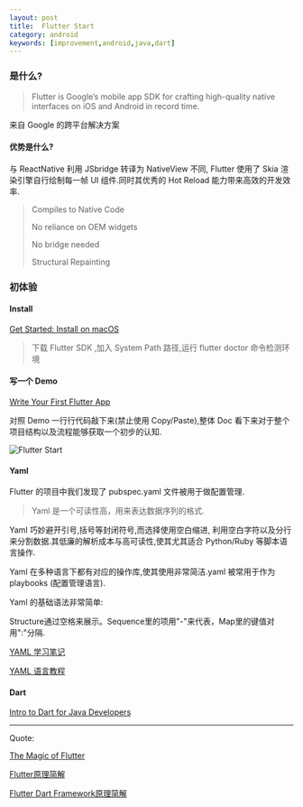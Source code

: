 ```yaml
---
layout: post
title:  Flutter Start
category: android
keywords: [improvement,android,java,dart]
---
```



### 是什么? 

> Flutter is Google’s mobile app SDK for crafting high-quality native interfaces on iOS and Android in record time. 

来自 Google 的跨平台解决方案

#### 优势是什么? 

与 ReactNative 利用 JSbridge 转译为 NativeView 不同, Flutter 使用了 Skia 渲染引擎自行绘制每一帧 UI 组件.同时其优秀的 Hot Reload 能力带来高效的开发效率.


> Compiles to Native Code          
> 
> No reliance on OEM widgets        
> 
> No bridge needed  
> 
> Structural Repainting


### 初体验

#### Install  

[Get Started: Install on macOS](https://flutter.io/setup-macos/)

> 下载 Flutter SDK ,加入 System Path 路径,运行 flutter doctor 命令检测环境



#### 写一个 Demo  

[Write Your First Flutter App](https://flutter.io/get-started/codelab/#step-3-add-a-stateful-widget)

对照 Demo 一行行代码敲下来(禁止使用 Copy/Paste),整体 Doc 看下来对于整个项目结构以及流程能够获取一个初步的认知.


![Flutter Start](http://img.javaclee.com/Flutter.png)


#### Yaml  

Flutter 的项目中我们发现了 pubspec.yaml 文件被用于做配置管理.

> Yaml 是一个可读性高，用来表达数据序列的格式. 

Yaml 巧妙避开引号,括号等封闭符号,而选择使用空白缩进, 利用空白字符以及分行来分割数据.其低廉的解析成本与高可读性,使其尤其适合 Python/Ruby 等脚本语言操作.

Yaml 在多种语言下都有对应的操作库,使其使用非常简洁.yaml 被常用于作为 playbooks (配置管理语言).

Yaml 的基础语法非常简单: 

Structure通过空格来展示。Sequence里的项用"-"来代表，Map里的键值对用":"分隔.


[YAML 学习笔记 ](http://einverne.github.io/post/2015/08/yaml.html)

[YAML 语言教程](http://www.ruanyifeng.com/blog/2016/07/yaml.html)

#### Dart 

[Intro to Dart for Java Developers](https://codelabs.developers.google.com/codelabs/from-java-to-dart/#0)

---

Quote:

[The Magic of Flutter](https://docs.google.com/presentation/d/1B3p0kP6NV_XMOimRV09Ms75ymIjU5gr6GGIX74Om_DE/edit#slide=id.g2480e1310f_0_15)

[Flutter原理简解](https://zhuanlan.zhihu.com/p/36861174)

[Flutter Dart Framework原理简解](https://zhuanlan.zhihu.com/p/37438551)